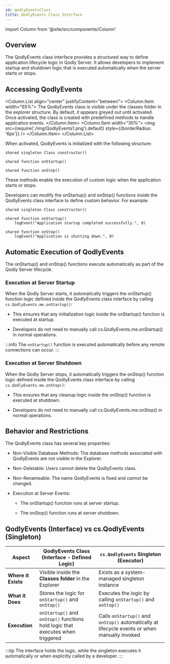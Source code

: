 ```yaml
---
id: qodlyEventsClass
title: QodlyEvents Class Interface
---
```


import Column from '@site/src/components/Column'

## Overview

The QodlyEvents class interface provides a structured way to define application lifecycle logic in Qodly Server. It allows developers to implement startup and shutdown logic that is executed automatically when the server starts or stops.

## Accessing QodlyEvents

<Column.List align="center" justifyContent="between">
    <Column.Item width="65%">
        The QodlyEvents class is visible under the classes folder in the explorer structure. By default, it appears greyed out until activated. Once activated, the class is created with predefined methods to handle application events.
    </Column.Item>
    <Column.Item width="30%">
        <img src={require('./img/QodlyEvents1.png').default} style={{borderRadius: '6px'}} />
    </Column.Item>
</Column.List>

When activated, QodlyEvents is initialized with the following structure:

```qs
shared singleton Class constructor()

shared function onStartup()

shared function onStop()
```

These methods enable the execution of custom logic when the application starts or stops. 


Developers can modify the onStartup() and onStop() functions inside the QodlyEvents class interface to define custom behavior. For example:

```qs
shared singleton Class constructor()

shared function onStartup()
    logEvent("Application startup completed successfully.", 0)

shared function onStop()
    logEvent("Application is shutting down.", 0)
```


## Automatic Execution of QodlyEvents

The onStartup() and onStop() functions execute automatically as part of the Qodly Server lifecycle.

### Execution at Server Startup

When the Qodly Server starts, it automatically triggers the onStartup() function logic defined inside the QodlyEvents class interface by calling `cs.QodlyEvents.me.onStartup()`:

- This ensures that any initialization logic inside the onStartup() function is executed at startup.

- Developers do not need to manually call cs.QodlyEvents.me.onStartup() in normal operations.

:::info
The `onStartup()` function is executed automatically before any remote connections can occur.
:::

### Execution at Server Shutdown

When the Qodly Server stops, it automatically triggers the onStop() function logic defined inside the QodlyEvents class interface by calling `cs.QodlyEvents.me.onStop()`:

- This ensures that any cleanup logic inside the onStop() function is executed at shutdown.

- Developers do not need to manually call cs.QodlyEvents.me.onStop() in normal operations.


## Behavior and Restrictions

The QodlyEvents class has several key properties:

- Non-Visible Database Methods: The database methods associated with QodlyEvents are not visible in the Explorer.

- Non-Deletable: Users cannot delete the QodlyEvents class.

- Non-Renameable: The name QodlyEvents is fixed and cannot be changed.

- Execution at Server Events:

    - The onStartup() function runs at server startup.

    - The onStop() function runs at server shutdown.

## QodlyEvents (Interface) vs cs.QodlyEvents (Singleton)

| **Aspect** | **QodlyEvents Class (Interface - Defined Logic)** | **`cs.QodlyEvents` Singleton (Executor)** |
|------------|-------------------------------------------------|-------------------------------------------|
| **Where it Exists** | Visible inside the **Classes folder** in the Explorer | Exists as a system-managed singleton instance |
| **What it Does** | Stores the logic for `onStartup()` and `onStop()` | Executes the logic by calling `onStartup()` and `onStop()` |
| **Execution** | `onStartup()` and `onStop()` functions hold logic that executes when triggered | Calls `onStartup()` and `onStop()` automatically at lifecycle events or when manually invoked |

:::tip
The interface holds the logic, while the singleton executes it automatically or when explicitly called by a developer.
:::